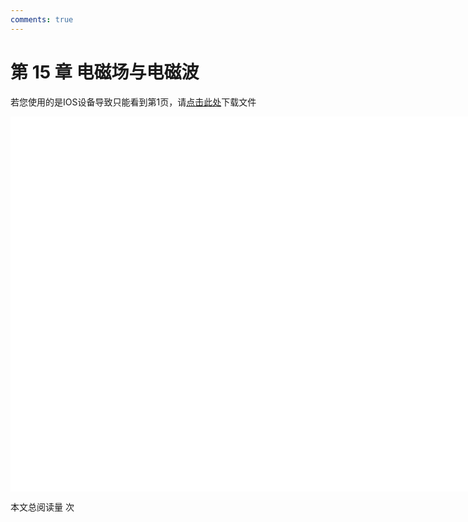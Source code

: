 ```yaml
---
comments: true
---
```


# 第 15 章 电磁场与电磁波

<object data="大学物理 第 15 章.pdf" type="application/pdf" width="150%" height="800">
    <p>若您使用的是IOS设备导致只能看到第1页，请<a href="大学物理 第 15 章.pdf">点击此处</a>下载文件</p>
    <iframe src="大学物理 第 15 章.pdf#navpanes=0" width="500%" height="600" frameborder="0"></iframe>
    
</object>

<span id="busuanzi_container_page_pv">本文总阅读量 <span id="busuanzi_value_page_pv"></span> 次</span>